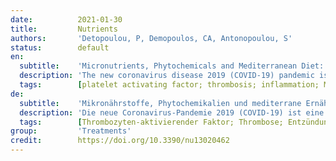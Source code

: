 ```yaml
---
date:          2021-01-30
title:         Nutrients
authors:       'Detopoulou, P, Demopoulos, CA, Antonopoulou, S'
status:        default
en:
  subtitle:    'Micronutrients, Phytochemicals and Mediterranean Diet: A Potential Protective Role against COVID-19 through Modulation of PAF Actions and Metabolism'
  description: 'The new coronavirus disease 2019 (COVID-19) pandemic is an emerging situation with high rates of morbidity and mortality, in the pathophysiology of which inflammation and thrombosis are implicated. The disease is directly connected to the nutritional status of patients and a well-balanced diet is recommended by official sources. Recently, the role of platelet activating factor (PAF) was suggested in the pathogenesis of COVID-19. In the present review several micronutrients (vitamin A, vitamin C, vitamin E, vitamin D, selenium, omega-3 fatty acids, and minerals), phytochemicals and Mediterranean diet compounds with potential anti-COVID activity are presented. We further underline that the well-known anti-inflammatory and anti-thrombotic actions of the investigated nutrients and/or holistic dietary schemes, such as the Mediterranean diet, are also mediated through PAF. In conclusion, there is no single food to prevent coronavirus Although the relationship between PAF and COVID-19 is not robust, a healthy diet containing PAF inhibitors may target both inflammation and thrombosis and prevent the deleterious effects of COVID-19. The next step is the experimental confirmation or not of the PAF-COVID-19 hypothesis. '
  tags:        [platelet activating factor; thrombosis; inflammation; Mediterranean diet; PAF-inhibitors]
de:
  subtitle:    'Mikronährstoffe, Phytochemikalien und mediterrane Ernährung: Eine mögliche Schutzfunktion gegen COVID-19 durch Modulation der PAF-Wirkung und des Stoffwechsels'
  description: 'Die neue Coronavirus-Pandemie 2019 (COVID-19) ist eine neue Situation mit hoher Morbidität und Mortalität, an deren Pathophysiologie Entzündung und Thrombose beteiligt sind. Die Krankheit steht in direktem Zusammenhang mit dem Ernährungszustand der Patienten, und eine ausgewogene Ernährung wird von offizieller Seite empfohlen. Kürzlich wurde die Rolle des plättchenaktivierenden Faktors (PAF) bei der Pathogenese von COVID-19 vermutet. In der vorliegenden Übersicht werden verschiedene Mikronährstoffe (Vitamin A, Vitamin C, Vitamin E, Vitamin D, Selen, Omega-3-Fettsäuren und Mineralien), sekundäre Pflanzenstoffe und Verbindungen der mediterranen Ernährung mit potenzieller Anti-COVID-Aktivität vorgestellt. Wir betonen ferner, dass die bekannten entzündungshemmenden und antithrombotischen Wirkungen der untersuchten Nährstoffe und/oder ganzheitlichen Ernährungsformen wie der mediterranen Ernährung auch über PAF vermittelt werden. Obwohl der Zusammenhang zwischen PAF und COVID-19 nicht eindeutig ist, kann eine gesunde Ernährung mit PAF-Inhibitoren sowohl die Entzündung als auch die Thrombose bekämpfen und die schädlichen Auswirkungen von COVID-19 verhindern. Der nächste Schritt ist die experimentelle Bestätigung der PAF-COVID-19-Hypothese oder nicht.' 
  tags:        [Thrombozyten-aktivierender Faktor; Thrombose; Entzündung; mediterrane Ernährung; PAF-Hemmer]
group:         'Treatments'
credit:        https://doi.org/10.3390/nu13020462
---
```


